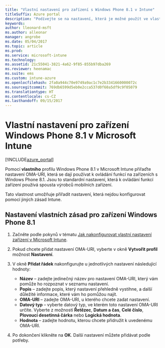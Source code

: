 ```yaml
---
title: "Vlastní nastavení pro zařízení s Windows Phone 8.1 v Intune"
titleSuffix: Azure portal
description: "Podívejte se na nastavení, která je možné použít ve vlastním profilu Windows Phone 8.1."
keywords: 
author: lleonard-msft
ms.author: alleonar
manager: angrobe
ms.date: 05/04/2017
ms.topic: article
ms.prod: 
ms.service: microsoft-intune
ms.technology: 
ms.assetid: 21c55041-3821-4a62-9f85-855b97dba269
ms.reviewer: heenamac
ms.suite: ems
ms.custom: intune-azure
ms.openlocfilehash: 2fa0a944c70e9749a9ac1c7e2b3341660000072c
ms.sourcegitcommit: 769db6599d5eb0e2cca537d0f60a5df9c9f05079
ms.translationtype: HT
ms.contentlocale: cs-CZ
ms.lasthandoff: 09/15/2017
---
```

# <a name="custom-settings-for-windows-phone-81-devices-in-microsoft-intune"></a>Vlastní nastavení pro zařízení Windows Phone 8.1 v Microsoft Intune

[!INCLUDE[azure_portal](./includes/azure_portal.md)]

Pomocí **vlastního** profilu Windows Phone 8.1 v Microsoft Intune přiřaďte nastavení OMA-URI, která se dají používat k ovládání funkcí na zařízeních s Windows Phone 8.1. Jsou to standardní nastavení, která k ovládání funkcí zařízení používá spousta výrobců mobilních zařízení.

Tato vlastnost umožňuje přiřadit nastavení, která nejdou konfigurovat pomocí jiných zásad Intune.

## <a name="custom-policy-settings-for-windows-phone-81-devices"></a>Nastavení vlastních zásad pro zařízení Windows Phone 8.1

1. Začněte podle pokynů v tématu [Jak nakonfigurovat vlastní nastavení zařízení v Microsoft Intune](custom-settings-configure.md).
2. Pokud chcete přidat nastavení OMA-URI, vyberte v okně **Vytvořit profil** možnost **Nastavení**.
3. V okně **Přidat řádek** nakonfigurujte u jednotlivých nastavení následující hodnoty:
    - **Název** – zadejte jedinečný název pro nastavení OMA-URI, který vám pomůže ho rozpoznat v seznamu nastavení.
    - **Popis** – zadejte popis, který nastavení přehledně vystihne, a další důležité informace, které vám ho pomůžou najít.
    - **OMA-URI** – zadejte OMA-URI, u kterého chcete zadat nastavení.
    - **Datový typ** – vyberte datový typ, ve kterém toto nastavení OMA-URI určíte. Vyberte z možností **Řetězec**, **Datum a čas**, **Celé číslo**, **Plovoucí desetinná čárka** nebo **Logická hodnota**.
    - **Hodnota** – zadejte hodnotu, kterou chcete přidružit k uvedenému OMA-URI.

4. Po dokončení klikněte na **OK**. Další nastavení můžete přidávat podle potřeby.
